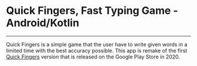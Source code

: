 # Quick Fingers, Fast Typing Game - Android/Kotlin
---
Quick Fingers is a simple game that the user have to write given words in a limited time with the best accuracy possible. This app is remake of the first <a href="https://play.google.com/store/apps/details?id=ahmet.bozkan.quickfingers&hl=tr&gl=US" target="_blank">Quick Fingers</a> version that is released on the Google Play Store in 2020.
